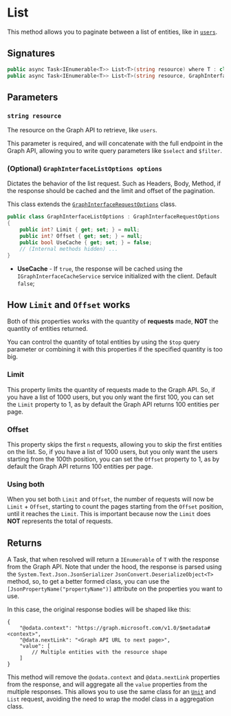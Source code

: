 # List

This method allows you to paginate between a list of entities, like in [`users`](https://docs.microsoft.com/pt-br/graph/api/user-list).

## Signatures

```csharp
public async Task<IEnumerable<T>> List<T>(string resource) where T : class;
public async Task<IEnumerable<T>> List<T>(string resource, GraphInterfaceListOptions options) where T : class;
```

## Parameters

### `string resource`

The resource on the Graph API to retrieve, like `users`.

This parameter is required, and will concatenate with the full endpoint in the Graph API, allowing you to write query parameters like `$select` and `$filter`.

### (Optional) `GraphInterfaceListOptions options`

Dictates the behavior of the list request. Such as Headers, Body, Method, if the response should be cached and the limit and offset of the pagination.

This class extends the [`GraphInterfaceRequestOptions`](RequestOptions.md) class.

```csharp
public class GraphInterfaceListOptions : GraphInterfaceRequestOptions
{
    public int? Limit { get; set; } = null;
    public int? Offset { get; set; } = null;
    public bool UseCache { get; set; } = false;
    // (Internal methods hidden) ...
}
```

* **UseCache** - If `true`, the response will be cached using the `IGraphInterfaceCacheService` service initialized with the client. Default `false`;

## How `Limit` and `Offset` works

Both of this properties works with the quantity of **requests** made, **NOT** the quantity of entities returned.

You can control the quantity of total entities by using the `$top` query parameter or combining it with this properties if the specified quantity is too big.

### Limit

This property limits the quantity of requests made to the Graph API. So, if you have a list of 1000 users, but you only want the first 100, you can set the `Limit` property to 1, as by default the Graph API returns 100 entities per page.

### Offset

This property skips the first `n` requests, allowing you to skip the first entities on the list. So, if you have a list of 1000 users, but you only want the users starting from the 100th position, you can set the `Offset` property to 1, as by default the Graph API returns 100 entities per page.

### Using both

When you set both `Limit` and `Offset`, the number of requests will now be `Limit` + `Offset`, starting to count the pages starting from the `Offset` position, until it reaches the `Limit`.
This is important because now the `Limit` does **NOT** represents the total of requests.
## Returns

A Task, that when resolved will return a `IEnumerable` of `T` with the response from the Graph API. Note that under the hood, the response is parsed using the `System.Text.Json.JsonSerializer` `JsonConvert.DeserializeObject<T>` method, so, to get a better formed class, you can use the `[JsonPropertyName("propertyName")]` attribute on the properties you want to use.

In this case, the original response bodies will be shaped like this:

```jsonc
{
    "@odata.context": "https://graph.microsoft.com/v1.0/$metadata#<context>",
    "@data.nextLink": "<Graph API URL to next page>",
    "value": [
        // Multiple entities with the resource shape
    ]
}
```

This method will remove the `@odata.context` and `@data.nextLink` properties from the response, and will aggregate all the `value` properties from the multiple responses. This allows you to use the same class for an [`Unit`](Unit.md) and `List` request, avoiding the need to wrap the model class in a aggregation class.